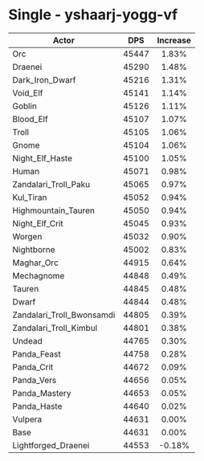 # Single - yshaarj-yogg-vf
| Actor | DPS | Increase |
|---|:---:|:---:|
|Orc|45447|1.83%|
|Draenei|45290|1.48%|
|Dark_Iron_Dwarf|45216|1.31%|
|Void_Elf|45141|1.14%|
|Goblin|45126|1.11%|
|Blood_Elf|45107|1.07%|
|Troll|45105|1.06%|
|Gnome|45104|1.06%|
|Night_Elf_Haste|45100|1.05%|
|Human|45071|0.98%|
|Zandalari_Troll_Paku|45065|0.97%|
|Kul_Tiran|45052|0.94%|
|Highmountain_Tauren|45050|0.94%|
|Night_Elf_Crit|45045|0.93%|
|Worgen|45032|0.90%|
|Nightborne|45002|0.83%|
|Maghar_Orc|44915|0.64%|
|Mechagnome|44848|0.49%|
|Tauren|44845|0.48%|
|Dwarf|44844|0.48%|
|Zandalari_Troll_Bwonsamdi|44805|0.39%|
|Zandalari_Troll_Kimbul|44801|0.38%|
|Undead|44765|0.30%|
|Panda_Feast|44758|0.28%|
|Panda_Crit|44672|0.09%|
|Panda_Vers|44656|0.05%|
|Panda_Mastery|44653|0.05%|
|Panda_Haste|44640|0.02%|
|Vulpera|44631|0.00%|
|Base|44631|0.00%|
|Lightforged_Draenei|44553|-0.18%|
